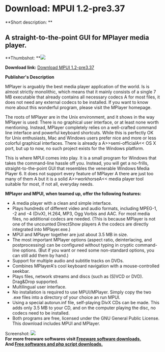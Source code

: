 # Download: MPUI 1.2-pre3.37

**Short description: **

## A straight-to-the-point GUI for MPlayer media player.

  
**Thumbshot: **![](http://www.freewarefiles.com/screenshot/mpui_md.gif)   
  
**Download link:** [Download MPUI 1.2-pre3.37](http://freesoftwares.boysofts.com/MPUI--pre_program_21111.html)  
  

**Publisher's Description**  
  

MPlayer is arguably the best media player application of the world. Is is
almost strictly monolithic, which means that it mainly consists of a single 7
MB executable that already contains all necessary codecs A for most files, it
does not need any external codecs to be installed. If you want to know more
about this wonderful program, please visit the MPlayer homepage.

The roots of MPlayer are in the Unix environment, and it shows in the way
MPlayer is used: There is no graphical user interface, or at least none worth
mentioning. Instead, MPlayer completely relies on a well-crafted command line
interface and powerful keyboard shortcuts. While this is perfectly OK for Unix
enthusiasts, Mac and Windows users prefer nice and more or less colorful
graphical interfaces. There is already a A>>semi-officialA<< OS X port, but up
to now, no such project exists for the Windows platform.

This is where MPUI comes into play. It is a small program for Windows that
takes the command-line hassle off you. Instead, you will get a no-frills,
straight-to-the-point GUI that resembles the venerable Windows Media Player 6.
It does not support every feature of MPlayer A there are just too many of them
A but it is a solid A>>workhorseA<< media player tool suitable for most, if
not all, everyday needs.

**MPlayer and MPUI, when teamed up, offer the following features:**

  * A media player with a clean and simple interface. 
  * Plays hundreds of different video and audio formats, including MPEG-1, -2 and -4 (DivX), H.264, MP3, Ogg Vorbis and AAC. For most media files, no additional codecs are needed. (This is because MPlayer is not one of the uncounted DirectShow players A the codecs are directly integrated into MPlayer.exe.) 
  * MPUI and MPlayer together are just about 3.5 MB in size. 
  * The most important MPlayer options (aspect ratio, deinterlacing, and postprocessing) can be configured without typing in cryptic command-line options. (But if you want or need some non-standard options, you can still add them by hand.) 
  * Support for multiple audio and subtitle tracks on DVDs. 
  * Combines MPlayerA's cool keyboard navigation with a mouse-controlled seekbar. 
  * Plays files, network streams and discs (such as (S)VCD or DVD). Drag&Drop supported. 
  * Multilingual user interface. 
  * No installation is required to use MPUI/MPlayer. Simply copy the two .exe files into a directory of your choice an run MPUI. 
  * Using a special autorun.inf file, self-playing DivX CDs can be made. This adds only 3.5 MB to your CD, and on the computer playing the disc, no codecs need to be installed. 
  * Both programs are free, licensed under the GNU General Public License. 
This download includes MPUI and MPlayer.

  
  
Screenshot: ![](http://www.freewarefiles.com/screenshot/mpui.gif)  
**For more freeware softwares visit [Freeware software downloads.](http://freesoftwares.boysofts.com/)**   
**And [Free softwares and php script downloads.](http://www.boysofts.com/)**

